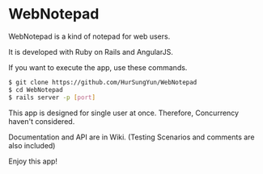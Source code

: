 # WebNotepad

WebNotepad is a kind of notepad for web users. 

It is developed with Ruby on Rails and AngularJS.

If you want to execute the app, use these commands.

```sh
$ git clone https://github.com/HurSungYun/WebNotepad
$ cd WebNotepad
$ rails server -p [port]
```

This app is designed for single user at once. Therefore, Concurrency haven't considered.

Documentation and API are in Wiki. (Testing Scenarios and comments are also included)

Enjoy this app!
